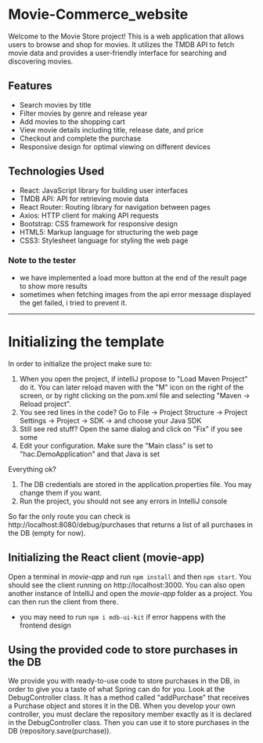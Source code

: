 # Movie-Commerce_website
Welcome to the Movie Store project! This is a web application that allows users to browse and shop for movies. It utilizes the TMDB API to fetch movie data and provides a user-friendly interface for searching and discovering movies.

## Features

- Search movies by title
- Filter movies by genre and release year
- Add movies to the shopping cart
- View movie details including title, release date, and price
- Checkout and complete the purchase
- Responsive design for optimal viewing on different devices

## Technologies Used

- React: JavaScript library for building user interfaces
- TMDB API: API for retrieving movie data
- React Router: Routing library for navigation between pages
- Axios: HTTP client for making API requests
- Bootstrap: CSS framework for responsive design
- HTML5: Markup language for structuring the web page
- CSS3: Stylesheet language for styling the web page

### Note to the tester
- we have implemented a load more button at the end of the result page to show more results
- sometimes when fetching images from the api error message displayed the get failed, i tried to prevent it.

---------------------


# Initializing the template

In order to initialize the project make sure to:

1. When you open the project, if intelliJ propose to "Load Maven Project" do it. You can later reload maven with the "M" icon on the right of the screen, or by right clicking on the pom.xml file and selecting "Maven -> Reload project".
2. You see red lines in the code? Go to File -> Project Structure -> Project Settings -> Project -> SDK -> and choose your Java SDK
3. Still see red stuff? Open the same dialog and click on "Fix" if you see some
4. Edit your configuration. Make sure the "Main class" is set to "hac.DemoApplication" and that Java is set

Everything ok?
1. The DB credentials are stored in the application.properties file. You may change them if you want.
2. Run the project, you should not see any errors in IntelliJ console

So far the only route you can check is http://localhost:8080/debug/purchases
that returns a list of all purchases in the DB (empty for now).

## Initializing the React client (movie-app)

Open a terminal in *movie-app* and run `npm install` and then `npm start`. You should see the client running on http://localhost:3000.
You can also open another instance of IntelliJ and open the *movie-app* folder as a project. You can then run the client from there.

- you may need to run `npm i mdb-ui-kit` if error happens with the frontend design

## Using the provided code to store purchases in the DB

We provide you with ready-to-use code to store purchases in the DB, in order to give you a taste of what Spring can do for you.
Look at the DebugController class. It has a method called "addPurchase" that receives a Purchase object and stores it in the DB.
When you develop your own controller, you must declare the repository member exactly as it is declared in the DebugController class.
Then you can use it to store purchases in the DB (repository.save(purchase)).

